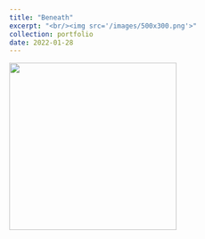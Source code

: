 ```yaml
---
title: "Beneath"
excerpt: "<br/><img src='/images/500x300.png'>"
collection: portfolio
date: 2022-01-28
---
```


<img src="/images/portfolio/beneath.gif" width="300"/>